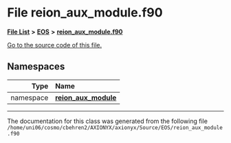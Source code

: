 
# File reion\_aux\_module.f90


[**File List**](files.md) **>** [**EOS**](dir_2a6406f09975eea078703cc63b0e3416.md) **>** [**reion\_aux\_module.f90**](reion__aux__module_8f90.md)

[Go to the source code of this file.](reion__aux__module_8f90_source.md)












## Namespaces

| Type | Name |
| ---: | :--- |
| namespace | [**reion\_aux\_module**](namespacereion__aux__module.md) <br> |















------------------------------
The documentation for this class was generated from the following file `/home/uni06/cosmo/cbehren2/AXIONYX/axionyx/Source/EOS/reion_aux_module.f90`